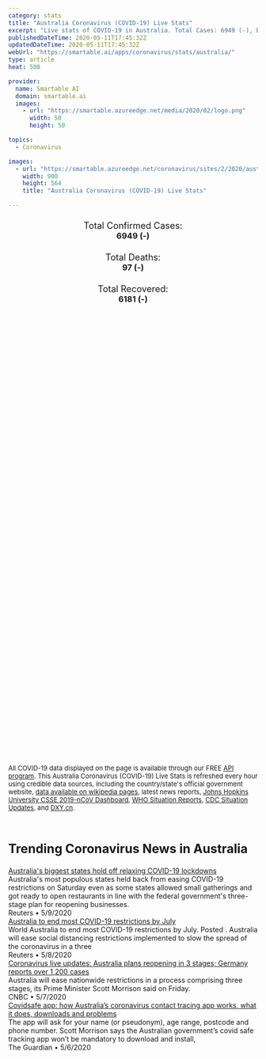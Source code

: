 ```yaml
---
category: stats
title: "Australia Coronavirus (COVID-19) Live Stats"
excerpt: "Live stats of COVID-19 in Australia. Total Cases: 6949 (-), Deaths: 97 (-), Recoveries: 6181(-)."
publishedDateTime: 2020-05-11T17:45:32Z
updatedDateTime: 2020-05-11T17:45:32Z
webUrl: "https://smartable.ai/apps/coronavirus/stats/australia/"
type: article
heat: 500

provider:
  name: Smartable AI
  domain: smartable.ai
  images:
    - url: "https://smartable.azureedge.net/media/2020/02/logo.png"
      width: 50
      height: 50

topics:
  - Coronavirus

images:
  - url: "https://smartable.azureedge.net/coronavirus/sites/2/2020/australia.jpg"
    width: 900
    height: 564
    title: "Australia Coronavirus (COVID-19) Live Stats"

---
```

<div class="total-stats" style="text-align: center;">
    <h3>
	    <div style="font-size: 18px; font-weight: 400;">Total Confirmed Cases:</div>
	    6949 (-)
    </h3>
    <h3>
	    <div style="font-size: 18px; font-weight: 400;">Total Deaths:</div>
	    97 (-)
    </h3>
    <h3>
	    <div style="font-size: 18px; font-weight: 400;">Total Recovered:</div>
	    6181 (-)
    </h3>
</div>

<script type="text/javascript" src="https://www.gstatic.com/charts/loader.js"></script>

<div id="time_series_chart" style="width: 100%; height: 400px;"></div>
<script type="text/javascript">
  google.charts.load('current', {'packages':['corechart']});
  google.charts.setOnLoadCallback(drawChart);
  function drawChart() {
    var data = google.visualization.arrayToDataTable([
      ['Date', 'Total Cases', 'Total Deaths', 'Total Recovered'],
      ['1/22/2020', 0, 0, 0],['1/23/2020', 0, 0, 0],['1/24/2020', 0, 0, 0],['1/25/2020', 0, 0, 0],['1/26/2020', 4, 0, 0],['1/27/2020', 5, 0, 0],['1/28/2020', 5, 0, 0],['1/29/2020', 6, 0, 0],['1/30/2020', 8, 0, 2],['1/31/2020', 9, 0, 2],['2/1/2020', 11, 0, 2],['2/2/2020', 12, 0, 2],['2/3/2020', 12, 0, 2],['2/4/2020', 13, 0, 2],['2/5/2020', 13, 0, 2],['2/6/2020', 14, 0, 2],['2/7/2020', 15, 0, 2],['2/8/2020', 15, 0, 2],['2/9/2020', 15, 0, 2],['2/10/2020', 15, 0, 2],['2/11/2020', 15, 0, 2],['2/12/2020', 15, 0, 2],['2/13/2020', 15, 0, 8],['2/14/2020', 15, 0, 8],['2/15/2020', 15, 0, 8],['2/16/2020', 15, 0, 8],['2/17/2020', 15, 0, 10],['2/18/2020', 15, 0, 10],['2/19/2020', 15, 0, 10],['2/20/2020', 15, 0, 10],['2/21/2020', 15, 0, 11],['2/22/2020', 15, 0, 11],['2/23/2020', 15, 0, 11],['2/24/2020', 15, 0, 11],['2/25/2020', 15, 0, 11],['2/26/2020', 15, 0, 11],['2/27/2020', 15, 0, 11],['2/28/2020', 15, 0, 11],['2/29/2020', 25, 0, 11],['3/1/2020', 27, 1, 11],['3/2/2020', 30, 1, 11],['3/3/2020', 39, 1, 11],['3/4/2020', 51, 2, 11],['3/5/2020', 54, 2, 21],['3/6/2020', 60, 2, 21],['3/7/2020', 63, 2, 21],['3/8/2020', 76, 3, 21],['3/9/2020', 91, 3, 21],['3/10/2020', 107, 3, 21],['3/11/2020', 128, 3, 21],['3/12/2020', 128, 3, 21],['3/13/2020', 200, 3, 23],['3/14/2020', 250, 3, 23],['3/15/2020', 297, 3, 23],['3/16/2020', 377, 3, 23],['3/17/2020', 452, 5, 23],['3/18/2020', 568, 6, 23],['3/19/2020', 681, 6, 26],['3/20/2020', 791, 7, 26],['3/21/2020', 1071, 7, 26],['3/22/2020', 1314, 7, 88],['3/23/2020', 1682, 7, 119],['3/24/2020', 2318, 8, 119],['3/25/2020', 2364, 8, 119],['3/26/2020', 3143, 13, 194],['3/27/2020', 3143, 13, 194],['3/28/2020', 3935, 21, 244],['3/29/2020', 4197, 17, 244],['3/30/2020', 4550, 18, 358],['3/31/2020', 4559, 18, 358],['4/1/2020', 4862, 20, 422],['4/2/2020', 5116, 24, 520],['4/3/2020', 5330, 28, 649],['4/4/2020', 5550, 30, 701],['4/5/2020', 5687, 35, 757],['4/6/2020', 5797, 40, 1080],['4/7/2020', 5895, 45, 1080],['4/8/2020', 6010, 50, 1080],['4/9/2020', 6108, 51, 1472],['4/10/2020', 6283, 56, 1793],['4/11/2020', 6303, 57, 1806],['4/12/2020', 6352, 61, 1806],['4/13/2020', 6397, 61, 2186],['4/14/2020', 6416, 62, 2186],['4/15/2020', 6441, 63, 2186],['4/16/2020', 6521, 66, 3786],['4/17/2020', 6539, 66, 3822],['4/18/2020', 6547, 67, 4124],['4/19/2020', 6547, 67, 4124],['4/20/2020', 6547, 67, 4124],['4/21/2020', 6547, 67, 4124],['4/22/2020', 6547, 67, 4124],['4/23/2020', 6662, 75, 4124],['4/24/2020', 6662, 75, 4124],['4/25/2020', 6694, 80, 5271],['4/26/2020', 6714, 83, 5541],['4/27/2020', 6721, 83, 5588],['4/28/2020', 6745, 91, 5670],['4/29/2020', 6753, 92, 5718],['4/30/2020', 6767, 93, 5748],['5/1/2020', 6773, 93, 5776],['5/2/2020', 6799, 95, 5818],['5/3/2020', 6825, 96, 5864],['5/4/2020', 6849, 96, 5891],['5/5/2020', 6875, 97, 5975],['5/6/2020', 6896, 97, 6034],['5/7/2020', 6913, 97, 6078],['5/8/2020', 6927, 97, 6134],['5/9/2020', 6939, 97, 6162],['5/10/2020', 6949, 97, 6181],['5/11/2020', 6949, 97, 6181],
    ]);
    var options = {
      curveType: 'none',
      chartArea: {'width': '80%', 'height': '80%'},
      legend: { position: 'top' },
      lineWidth: 5,
      colors: ['#f60109', '#444444', '#81B71F']
    };
    var chart = new google.visualization.LineChart(document.getElementById('time_series_chart'));
    chart.draw(data, options);
  }
</script>

<div id="geo_chart" style="width: 100%; height: 500px;"></div>
<script type="text/javascript">
  google.charts.load('current', {
    'packages':['geochart'],
    'mapsApiKey': 'AIzaSyDk1HhVhLaveyKrUhhHZ5YwzIpEcbdal6U'
  });
  google.charts.setOnLoadCallback(drawRegionsMap);
  function drawRegionsMap() {
    var data = google.visualization.arrayToDataTable([
      ['Location', 'Total Cases', 'Total Deaths'],
      ["Australia", 6949, 97]
    ]);
    var options = {
      backgroundColor: {fill:'transparent',stroke:'#FFF' ,strokeWidth:0 }, 
      region: 'AU',
      resolution: 'countries', 
      legend: 'none',
      colorAxis: {
          colors: ['#FFE2E2', '#f60109']
      }
    };
    var chart = new google.visualization.GeoChart(document.getElementById('geo_chart'));
    chart.draw(data, options);
  };
</script>



<span style="font-size: 13px">All COVID-19 data displayed on the page is available through our FREE <a href="https://developer.smartable.ai">API program</a>. This Australia Coronavirus (COVID-19) Live Stats is refreshed every hour using credible data sources, including the country/state's official government website, <a href="https://en.wikipedia.org/wiki/2019%E2%80%9320_coronavirus_pandemic" target="_blank">data available on wikipedia pages</a>, latest news reports, <a href="https://systems.jhu.edu/research/public-health/ncov/" target="_blank">Johns Hopkins University CSSE 2019-nCoV Dashboard</a>, <a href="https://www.who.int/emergencies/diseases/novel-coronavirus-2019/situation-reports" target="_blank">WHO Situation Reports</a>, <a href="https://www.cdc.gov/coronavirus/2019-ncov/index.html" target="_blank">CDC Situation Updates</a>, and <a href="https://ncov.dxy.cn/ncovh5/view/pneumonia" target="_blank">DXY.cn</a>.</span>


<h2 id="news" class="center" style="margin-top: 60px; font-size: 25px;">Trending Coronavirus News in Australia</h2>
<div class="row">
<div class="col-md-6 col-sm-12">
  <div class="content-card">
	<a href="https://www.reuters.com/article/health-coronavirus-australia-idUSL4N2CR023"><div class="card-image" style="background-image: url(https://s4.reutersmedia.net/resources_v3/images/rcom-default.png)"></div></a>
	<div class="content">
		<div class="card-title"><a href="https://www.reuters.com/article/health-coronavirus-australia-idUSL4N2CR023">Australia's biggest states hold off relaxing COVID-19 lockdowns</a></div>
		<div class="card-excerpt">Australia's most populous states held back from easing COVID-19 restrictions on Saturday even as some states allowed small gatherings and got ready to open restaurants in line with the federal government's three-stage plan for reopening businesses.</div>
		<div class="card-meta">
			<span class="card-provider">Reuters</span> • <span class="card-date">5/9/2020</span>
		</div>
	</div>
  </div>
</div>
<div class="col-md-6 col-sm-12">
  <div class="content-card">
	<a href="https://www.reuters.com/video/watch/idOVCD2SSBV"><div class="card-image" style="background-image: url(https://static.reuters.com/resources/r/?d=20200508&i=OVCD2SSBV&r=OVCD2SSBV&t=2)"></div></a>
	<div class="content">
		<div class="card-title"><a href="https://www.reuters.com/video/watch/idOVCD2SSBV">Australia to end most COVID-19 restrictions by July</a></div>
		<div class="card-excerpt">World Australia to end most COVID-19 restrictions by July. Posted . Australia will ease social distancing restrictions implemented to slow the spread of the coronavirus in a three</div>
		<div class="card-meta">
			<span class="card-provider">Reuters</span> • <span class="card-date">5/8/2020</span>
		</div>
	</div>
  </div>
</div>
<div class="col-md-6 col-sm-12">
  <div class="content-card">
	<a href="https://www.cnbc.com/2020/05/08/coronavirus-live-updates-asia-europe.html"><div class="card-image" style="background-image: url(https://image.cnbcfm.com/api/v1/image/106524968-1588838965779gettyimages-1208218734.jpeg?v=1588924424)"></div></a>
	<div class="content">
		<div class="card-title"><a href="https://www.cnbc.com/2020/05/08/coronavirus-live-updates-asia-europe.html">Coronavirus live updates: Australia plans reopening in 3 stages; Germany reports over 1,200 cases</a></div>
		<div class="card-excerpt">Australia will ease nationwide restrictions in a process comprising three stages, its Prime Minister Scott Morrison said on Friday.</div>
		<div class="card-meta">
			<span class="card-provider">CNBC</span> • <span class="card-date">5/7/2020</span>
		</div>
	</div>
  </div>
</div>
<div class="col-md-6 col-sm-12">
  <div class="content-card">
	<a href="https://www.theguardian.com/australia-news/2020/may/07/covid-safe-app-downloads-ios-android-iphone-australian-government-covidsafe-tracking-how-to-download-install-works-working-problems-issues-battery-australia-coronavirus-contact-tracing"><div class="card-image" style="background-image: url(https://i.guim.co.uk/img/media/06456110e64b3cbbfcc1af6235942f45117c3e0e/439_307_3561_2138/master/3561.jpg?width=300&quality=45&auto=format&fit=max&dpr=2&s=0558f7ce36467a094a7739bc830adbaf)"></div></a>
	<div class="content">
		<div class="card-title"><a href="https://www.theguardian.com/australia-news/2020/may/07/covid-safe-app-downloads-ios-android-iphone-australian-government-covidsafe-tracking-how-to-download-install-works-working-problems-issues-battery-australia-coronavirus-contact-tracing">Covidsafe app: how Australia’s coronavirus contact tracing app works, what it does, downloads and problems</a></div>
		<div class="card-excerpt">The app will ask for your name (or pseudonym), age range, postcode and phone number. Scott Morrison says the Australian government’s covid safe tracking app won’t be mandatory to download and install,</div>
		<div class="card-meta">
			<span class="card-provider">The Guardian</span> • <span class="card-date">5/6/2020</span>
		</div>
	</div>
  </div>
</div>

</div>


